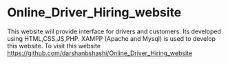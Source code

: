 # Online_Driver_Hiring_website
This website will provide interface for drivers and customers. Its developed using HTML,CSS,JS,PHP. XAMPP (Apache and Mysql) is used to develop this website. To visit this website https://github.com/darshanbshashi/Online_Driver_Hiring_website

